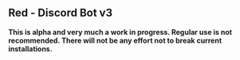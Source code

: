 ## Red - Discord Bot v3

**This is alpha and very much a work in progress. Regular use is not recommended.
There will not be any effort not to break current installations.**